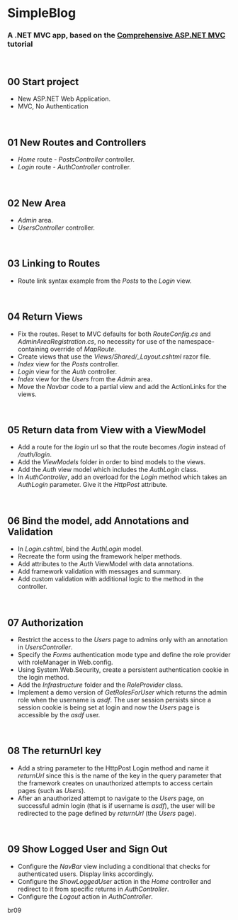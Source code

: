 # SimpleBlog

### A .NET MVC app, based on the [Comprehensive ASP.NET MVC](https://www.udemy.com/comprehensive-aspnet-mvc/) tutorial


&nbsp;
## 00 Start project

* New ASP.NET Web Application.
* MVC, No Authentication

&nbsp;
## 01 New Routes and Controllers

* *Home* route - *PostsController* controller.
* *Login* route - *AuthController* controller.


&nbsp;
## 02 New Area

* *Admin* area.
* *UsersController* controller.


&nbsp;
## 03 Linking to Routes

* Route link syntax example from the *Posts* to the *Login* view.


&nbsp;
## 04 Return Views

* Fix the routes. Reset to MVC defaults for both *RouteConfig.cs* and *AdminAreaRegistration.cs*, no necessity for use of the namespace-containing override of *MapRoute*.
* Create views that use the *Views/Shared/_Layout.cshtml* razor file.
* *Index* view for the *Posts* controller.
* *Login* view for the *Auth* controller.
* *Index* view for the *Users* from the *Admin* area.
* Move the *Navbar* code to a partial view and add the ActionLinks for the views.


&nbsp;
## 05 Return data from View with a ViewModel

* Add a route for the *login* url so that the route becomes */login* instead of */auth/login*.
* Add the *ViewModels* folder in order to bind models to the views.
* Add the *Auth* view model which includes the *AuthLogin* class.
* In *AuthController*, add an overload for the *Login* method which takes an *AuthLogin* parameter. Give it the *HttpPost* attribute.



&nbsp;
## 06 Bind the model, add Annotations and Validation

* In *Login.cshtml*, bind the *AuthLogin* model.
* Recreate the form using the framework helper methods.
* Add attributes to the *Auth* ViewModel with data annotations.
* Add framework validation with messages and summary.
* Add custom validation with additional logic to the method in the controller.



&nbsp;
## 07 Authorization

* Restrict the access to the *Users* page to admins only with an annotation in *UsersController*.
* Specify the *Forms* authentication mode type and define the role provider with roleManager in Web.config.
* Using System.Web.Security, create a persistent authentication cookie in the login method.
* Add the *Infrastructure* folder and the *RoleProvider* class.
* Implement a demo version of *GetRolesForUser* which returns the admin role when the username is *asdf*. The user session persists since a session cookie is being set at login and now the *Users* page is accessible by the *asdf* user.



&nbsp;
## 08 The returnUrl key

* Add a string parameter to the HttpPost Login method and name it *returnUrl* since this is the name of the key in the query parameter that the framework creates on unauthorized attempts to access certain pages (such as *Users*).
* After an anauthorized attempt to navigate to the *Users* page, on successful admin login (that is if username is *asdf*), the user will be redirected to the page defined by *returnUrl* (the *Users* page).



&nbsp;
## 09 Show Logged User and Sign Out

* Configure the *NavBar* view including a conditional that checks for authenticated users. Display links accordingly.
* Configure the *ShowLoggedUser* action in the *Home* controller and redirect to it from specific returns in *AuthController*.
* Configure the *Logout* action in *AuthController*.

br09
